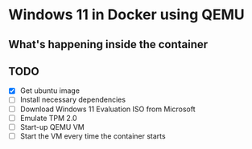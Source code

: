 # Windows 11 in Docker using QEMU  

## What's happening inside the container

## TODO  

- [x] Get ubuntu image  
- [ ] Install necessary dependencies  
- [ ] Download Windows 11 Evaluation ISO from Microsoft
- [ ] Emulate TPM 2.0  
- [ ] Start-up QEMU VM  
- [ ] Start the VM every time the container starts  
